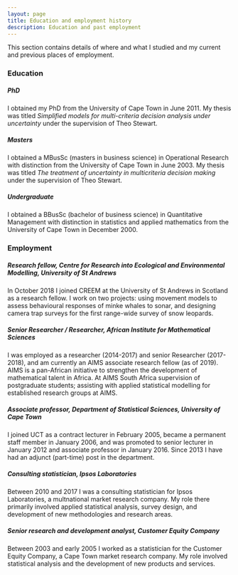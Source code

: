```yaml
---
layout: page
title: Education and employment history 
description: Education and past employment
---
```


This section contains details of where and what I studied and my current and previous places of employment.

### Education

##### PhD

I obtained my PhD from the University of Cape Town in June 2011. My thesis was titled *Simplified models for multi-criteria decision analysis under uncertainty* under the supervision of Theo Stewart.

##### Masters

I obtained a MBusSc (masters in business science) in Operational Research with distinction from the University of Cape Town in June 2003. My thesis was titled *The treatment of uncertainty in multicriteria decision making* under the supervision of Theo Stewart.

##### Undergraduate

I obtained a BBusSc (bachelor of business science) in Quantitative Management with distinction in statistics and applied mathematics from the University of Cape Town in December 2000. 

### Employment

##### Research fellow, Centre for Research into Ecological and Environmental Modelling, University of St Andrews

In October 2018 I joined CREEM at the University of St Andrews in Scotland as a research fellow. I work on two projects: using movement models to assess behavioural responses of minke whales to sonar, and designing camera trap surveys for the first range-wide survey of snow leopards.

##### Senior Researcher / Researcher, African Institute for Mathematical Sciences

I was employed as a researcher (2014-2017) and senior Researcher (2017-2018), and am currently an AIMS associate research fellow (as of 2019). AIMS is a pan-African initiative to strengthen the development of mathematical talent in Africa. At AIMS South Africa supervision of postgraduate students; assisting with applied statistical modelling for established research groups at AIMS. 

##### Associate professor, Department of Statistical Sciences, University of Cape Town

I joined UCT as a contract lecturer in February 2005, became a permanent staff member in January 2006, and was promoted to senior lecturer in January 2012 and associate professor in January 2016. Since 2013 I have had an adjunct (part-time) post in the department.

##### Consulting statistician, Ipsos Laboratories

Between 2010 and 2017 I was a consulting statistician for Ipsos Laboratories, a multnational market research company. My role there primarily involved applied statistical analysis, survey design, and development of new methodologies and research areas.

##### Senior research and development analyst, Customer Equity Company

Between 2003 and early 2005 I worked as a statistician for the Customer Equity Company, a Cape Town market research company. My role involved statistical analysis and the development of new products and services.
